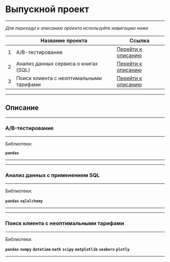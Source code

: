 # Выпускной проект
___
_Для перехода к описанию проекта используйте навигацию ниже_

|     | Название проекта | Ссылка |
| :-: | ---                               | ---                                             |
|  1  | A/B-тестирование | [Перейти к описанию](https://github.com/itstony-k/ya_praktikum/tree/master/12_Final_project#ab-%D1%82%D0%B5%D1%81%D1%82%D0%B8%D1%80%D0%BE%D0%B2%D0%B0%D0%BD%D0%B8%D0%B5) |
|  2  | Анализ данных сервиса о книгах (SQL) | [Перейти к описанию]() |
|  3  | Поиск клиента с неоптимальными тарифами | [Перейти к описанию]() |

___
## Описание
___
### A/B-тестирование
___

Библиотеки:

**`pandas`**

___


___
### Анализ данных с применением SQL
___

Библиотеки:

**`pandas`** **`sqlalchemy`**

___
___
### Поиск клиента с неоптимальными тарифами
___

Библиотеки:

**`pandas`** **`numpy`** **`datetime`** **`math`** **`scipy`** **`matplotlib`** **`seaborn`** **`plotly`**

___
